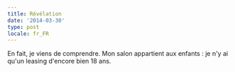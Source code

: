 ```yaml
---
title: Révélation
date: '2014-03-30'
type: post
locale: fr_FR
---
```


En fait, je viens de comprendre. Mon salon appartient aux enfants : je n'y ai qu'un leasing d'encore bien 18 ans.
